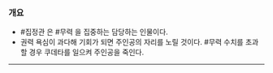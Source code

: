 ### 개요

- #집정관 은 #무력 을 집중하는 담당하는 인물이다.
-  권력 욕심이 과다해 기회가 되면 주인공의 자리를 노릴 것이다.
	#무력 수치를 초과할 경우 쿠데타를 일으켜 주인공을 죽인다.

---

